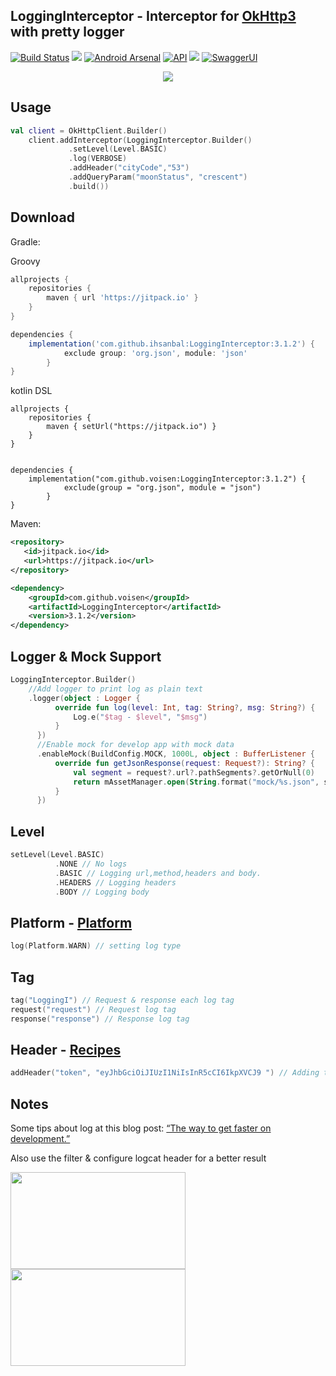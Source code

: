 LoggingInterceptor - Interceptor for [OkHttp3](https://github.com/square/okhttp) with pretty logger
--------

[![Build Status](https://travis-ci.org/voisen/LoggingInterceptor.svg?branch=master)](https://travis-ci.org/voisen/LoggingInterceptor)
[![](https://img.shields.io/badge/AndroidWeekly-%23272-blue.svg?style=flat-square)](http://androidweekly.net/issues/issue-272)
[![Android Arsenal](https://img.shields.io/badge/Android%20Arsenal-LoggingInterceptor-green.svg?style=flat-square)](https://android-arsenal.com/details/1/5870)
[![API](https://img.shields.io/badge/API-9%2B-brightgreen.svg?style=flat-square)](http://www.oracle.com/technetwork/java/javase/downloads/jre7-downloads-1880261.html)
[![](https://jitpack.io/v/voisen/LoggingInterceptor.svg)](https://jitpack.io/#voisen/LoggingInterceptor)
[![SwaggerUI](https://img.shields.io/badge/Swagger-mockable.io-orange.svg?style=flat-square)](https://www.mockable.io/swagger/index.html?url=https%3A%2F%2Fdemo2961085.mockable.io%3Fopenapi#!/demo2961085)

<p align="center">
    <img src="https://github.com/voisen/LoggingInterceptor/blob/master/images/logcat.png"/>
</p>

Usage
--------

```kotlin
val client = OkHttpClient.Builder()
    client.addInterceptor(LoggingInterceptor.Builder()
             .setLevel(Level.BASIC)
             .log(VERBOSE)
             .addHeader("cityCode","53")
             .addQueryParam("moonStatus", "crescent")
             .build())
```

Download
--------

Gradle:

Groovy
```groovy
allprojects {
	repositories {
		maven { url 'https://jitpack.io' }
	}
}

dependencies {
	implementation('com.github.ihsanbal:LoggingInterceptor:3.1.2') {
        	exclude group: 'org.json', module: 'json'
    	}
}
```

kotlin DSL
```
allprojects {
	repositories {
		maven { setUrl("https://jitpack.io") }
	}
}


dependencies {
	implementation("com.github.voisen:LoggingInterceptor:3.1.2") {
        	exclude(group = "org.json", module = "json")
    	}
}

```

Maven:
```xml
<repository>
   <id>jitpack.io</id>
   <url>https://jitpack.io</url>
</repository>

<dependency>
    <groupId>com.github.voisen</groupId>
    <artifactId>LoggingInterceptor</artifactId>
    <version>3.1.2</version>
</dependency>
```


Logger & Mock Support
---------------------
```kotlin
LoggingInterceptor.Builder()
    //Add logger to print log as plain text
    .logger(object : Logger {
          override fun log(level: Int, tag: String?, msg: String?) {
              Log.e("$tag - $level", "$msg")
          }
      })
      //Enable mock for develop app with mock data
      .enableMock(BuildConfig.MOCK, 1000L, object : BufferListener {
          override fun getJsonResponse(request: Request?): String? {
              val segment = request?.url?.pathSegments?.getOrNull(0)
              return mAssetManager.open(String.format("mock/%s.json", segment)).source().buffer().readUtf8()
          }
      })
```	

Level
--------

```kotlin
setLevel(Level.BASIC)
	      .NONE // No logs
	      .BASIC // Logging url,method,headers and body.
	      .HEADERS // Logging headers
	      .BODY // Logging body
```	

Platform - [Platform](https://github.com/square/okhttp/blob/master/okhttp/src/main/java/okhttp3/internal/platform/Platform.java)
--------

```kotlin
log(Platform.WARN) // setting log type
```

Tag
--------

```kotlin
tag("LoggingI") // Request & response each log tag
request("request") // Request log tag
response("response") // Response log tag

```
	
Header - [Recipes](https://github.com/square/okhttp/wiki/Recipes)
--------

```kotlin
addHeader("token", "eyJhbGciOiJIUzI1NiIsInR5cCI6IkpXVCJ9 ") // Adding to request
```

Notes
--------
Some tips about log at this blog post: [“The way to get faster on development.”](https://medium.com/@ihsanbal/the-way-to-get-faster-on-development-9d7b23ef8c10)

Also use the filter & configure logcat header for a better result

<p align="left">
    <img src="https://github.com/ihsanbal/LoggingInterceptor/blob/master/images/screen_shot_5.png" width="280" height="155"/>
    <img src="https://github.com/ihsanbal/LoggingInterceptor/blob/master/images/screen_shot_4.png" width="280" height="155"/>
</p>

